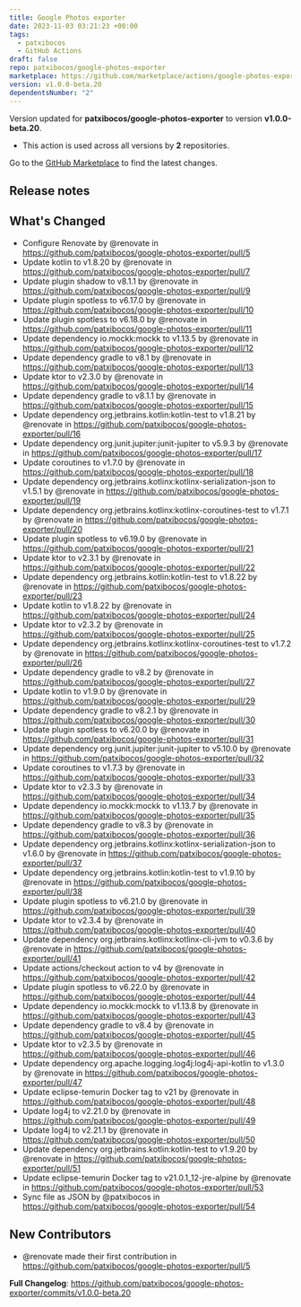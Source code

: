```yaml
---
title: Google Photos exporter
date: 2023-11-03 03:21:23 +00:00
tags:
  - patxibocos
  - GitHub Actions
draft: false
repo: patxibocos/google-photos-exporter
marketplace: https://github.com/marketplace/actions/google-photos-exporter
version: v1.0.0-beta.20
dependentsNumber: "2"
---
```



Version updated for **patxibocos/google-photos-exporter** to version **v1.0.0-beta.20**.
- This action is used across all versions by **2** repositories.

Go to the [GitHub Marketplace](https://github.com/marketplace/actions/google-photos-exporter) to find the latest changes.

## Release notes

## What's Changed
* Configure Renovate by @renovate in https://github.com/patxibocos/google-photos-exporter/pull/5
* Update kotlin to v1.8.20 by @renovate in https://github.com/patxibocos/google-photos-exporter/pull/7
* Update plugin shadow to v8.1.1 by @renovate in https://github.com/patxibocos/google-photos-exporter/pull/9
* Update plugin spotless to v6.17.0 by @renovate in https://github.com/patxibocos/google-photos-exporter/pull/10
* Update plugin spotless to v6.18.0 by @renovate in https://github.com/patxibocos/google-photos-exporter/pull/11
* Update dependency io.mockk:mockk to v1.13.5 by @renovate in https://github.com/patxibocos/google-photos-exporter/pull/12
* Update dependency gradle to v8.1 by @renovate in https://github.com/patxibocos/google-photos-exporter/pull/13
* Update ktor to v2.3.0 by @renovate in https://github.com/patxibocos/google-photos-exporter/pull/14
* Update dependency gradle to v8.1.1 by @renovate in https://github.com/patxibocos/google-photos-exporter/pull/15
* Update dependency org.jetbrains.kotlin:kotlin-test to v1.8.21 by @renovate in https://github.com/patxibocos/google-photos-exporter/pull/16
* Update dependency org.junit.jupiter:junit-jupiter to v5.9.3 by @renovate in https://github.com/patxibocos/google-photos-exporter/pull/17
* Update coroutines to v1.7.0 by @renovate in https://github.com/patxibocos/google-photos-exporter/pull/18
* Update dependency org.jetbrains.kotlinx:kotlinx-serialization-json to v1.5.1 by @renovate in https://github.com/patxibocos/google-photos-exporter/pull/19
* Update dependency org.jetbrains.kotlinx:kotlinx-coroutines-test to v1.7.1 by @renovate in https://github.com/patxibocos/google-photos-exporter/pull/20
* Update plugin spotless to v6.19.0 by @renovate in https://github.com/patxibocos/google-photos-exporter/pull/21
* Update ktor to v2.3.1 by @renovate in https://github.com/patxibocos/google-photos-exporter/pull/22
* Update dependency org.jetbrains.kotlin:kotlin-test to v1.8.22 by @renovate in https://github.com/patxibocos/google-photos-exporter/pull/23
* Update kotlin to v1.8.22 by @renovate in https://github.com/patxibocos/google-photos-exporter/pull/24
* Update ktor to v2.3.2 by @renovate in https://github.com/patxibocos/google-photos-exporter/pull/25
* Update dependency org.jetbrains.kotlinx:kotlinx-coroutines-test to v1.7.2 by @renovate in https://github.com/patxibocos/google-photos-exporter/pull/26
* Update dependency gradle to v8.2 by @renovate in https://github.com/patxibocos/google-photos-exporter/pull/27
* Update kotlin to v1.9.0 by @renovate in https://github.com/patxibocos/google-photos-exporter/pull/29
* Update dependency gradle to v8.2.1 by @renovate in https://github.com/patxibocos/google-photos-exporter/pull/30
* Update plugin spotless to v6.20.0 by @renovate in https://github.com/patxibocos/google-photos-exporter/pull/31
* Update dependency org.junit.jupiter:junit-jupiter to v5.10.0 by @renovate in https://github.com/patxibocos/google-photos-exporter/pull/32
* Update coroutines to v1.7.3 by @renovate in https://github.com/patxibocos/google-photos-exporter/pull/33
* Update ktor to v2.3.3 by @renovate in https://github.com/patxibocos/google-photos-exporter/pull/34
* Update dependency io.mockk:mockk to v1.13.7 by @renovate in https://github.com/patxibocos/google-photos-exporter/pull/35
* Update dependency gradle to v8.3 by @renovate in https://github.com/patxibocos/google-photos-exporter/pull/36
* Update dependency org.jetbrains.kotlinx:kotlinx-serialization-json to v1.6.0 by @renovate in https://github.com/patxibocos/google-photos-exporter/pull/37
* Update dependency org.jetbrains.kotlin:kotlin-test to v1.9.10 by @renovate in https://github.com/patxibocos/google-photos-exporter/pull/38
* Update plugin spotless to v6.21.0 by @renovate in https://github.com/patxibocos/google-photos-exporter/pull/39
* Update ktor to v2.3.4 by @renovate in https://github.com/patxibocos/google-photos-exporter/pull/40
* Update dependency org.jetbrains.kotlinx:kotlinx-cli-jvm to v0.3.6 by @renovate in https://github.com/patxibocos/google-photos-exporter/pull/41
* Update actions/checkout action to v4 by @renovate in https://github.com/patxibocos/google-photos-exporter/pull/42
* Update plugin spotless to v6.22.0 by @renovate in https://github.com/patxibocos/google-photos-exporter/pull/44
* Update dependency io.mockk:mockk to v1.13.8 by @renovate in https://github.com/patxibocos/google-photos-exporter/pull/43
* Update dependency gradle to v8.4 by @renovate in https://github.com/patxibocos/google-photos-exporter/pull/45
* Update ktor to v2.3.5 by @renovate in https://github.com/patxibocos/google-photos-exporter/pull/46
* Update dependency org.apache.logging.log4j:log4j-api-kotlin to v1.3.0 by @renovate in https://github.com/patxibocos/google-photos-exporter/pull/47
* Update eclipse-temurin Docker tag to v21 by @renovate in https://github.com/patxibocos/google-photos-exporter/pull/48
* Update log4j to v2.21.0 by @renovate in https://github.com/patxibocos/google-photos-exporter/pull/49
* Update log4j to v2.21.1 by @renovate in https://github.com/patxibocos/google-photos-exporter/pull/50
* Update dependency org.jetbrains.kotlin:kotlin-test to v1.9.20 by @renovate in https://github.com/patxibocos/google-photos-exporter/pull/51
* Update eclipse-temurin Docker tag to v21.0.1_12-jre-alpine by @renovate in https://github.com/patxibocos/google-photos-exporter/pull/53
* Sync file as JSON by @patxibocos in https://github.com/patxibocos/google-photos-exporter/pull/54

## New Contributors
* @renovate made their first contribution in https://github.com/patxibocos/google-photos-exporter/pull/5

**Full Changelog**: https://github.com/patxibocos/google-photos-exporter/commits/v1.0.0-beta.20
